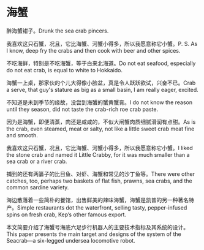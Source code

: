 # 海蟹

<p><span class="chinese">醉海蟹钳子。</span><span class="english">Drunk the sea crab pincers.</span></p>

<p><span class="chinese">我喜欢这只石蟹，况且，它比海蟹、河蟹小得多，所以我愿意称它小蟹。</span><span class="english">P. S. As I know, deep fry the crabs and then cook with beer and other spices.</span></p>

<p><span class="chinese">不吃海鲜，特别是不吃海蟹，等于白来北海道。</span><span class="english">Do not eat seafood, especially do not eat crab, is equal to white to Hokkaido.</span></p>

<p><span class="chinese">海蟹一上桌，那家伙的个儿大得像小脸盆，真是令人跃跃欲试，兴奋不已。</span><span class="english">Crab a serve, that guy's stature as big as a small basin, I am really eager, excited.</span></p>

<p><span class="chinese">不知道是未到季节的缘故，没尝到海蟹的蟹黄蟹膏。</span><span class="english">I do not know the reason until they season, did not taste the crab-rich roe crab paste.</span></p>

<p><span class="chinese">因为是海蟹，即便清蒸，肉还是咸咸的，不似大闸蟹肉质细腻滑润有点甜。</span><span class="english">As is the crab, even steamed, meat or salty, not like a little sweet crab meat fine and smooth.</span></p>

<p><span class="chinese">我喜欢这只石蟹，况且，它比海蟹、河蟹小得多，所以我愿意称它小蟹。</span><span class="english">I liked the stone crab and named it Little Crabby, for it was much smaller than a sea crab or a river crab.</span></p>

<p><span class="chinese">捕到的还有两篓子的比目鱼、对虾、海蟹和常见的沙丁鱼等。</span><span class="english">There were other catches, too, perhaps two baskets of flat fish, prawns, sea crabs, and the common sardine variety.</span></p>

<p><span class="chinese">海边散落着一些简朴的餐馆，出售鲜美的辣味海蟹，海蟹是凯普的另一种著名特产。</span><span class="english">Simple restaurants dot the waterfront, selling tasty, pepper-infused spins on fresh crab, Kep’s other famous export.</span></p>

<p><span class="chinese">本文简要介绍了海蟹号海底六足步行机器人的主要技术指标及其系统的设计。</span><span class="english">This paper presents the main target and designs of the system of the Seacrab—a six-legged undersea locomotive robot.</span></p>

